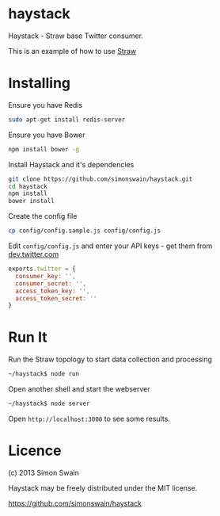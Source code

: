 haystack
========

Haystack - Straw base Twitter consumer.

This is an example of how to use [Straw](https://strawjs.com)

# Installing

Ensure you have Redis

```bash
sudo apt-get install redis-server
```

Ensure you have Bower

```bash
npm install bower -g
```

Install Haystack and it's dependencies

```bash
git clone https://github.com/simonswain/haystack.git
cd haystack
npm install
bower install
```

Create the config file

```bash
cp config/config.sample.js config/config.js
```

Edit `config/config.js` and enter your API keys - get them from [dev.twitter.com](http://dev.twitter.com/) 

```javascript
exports.twitter = {
  consumer_key: '',
  consumer_secret: '',
  access_token_key: '',
  access_token_secret: ''
}
```

# Run It

Run the Straw topology to start data collection and processing

```bash 
~/haystack$ node run
```

Open another shell and start the webserver

```bash 
~/haystack$ node server
```

Open `http://localhost:3000` to see some results.

# Licence

(c) 2013 Simon Swain

Haystack may be freely distributed under the MIT license.

https://github.com/simonswain/haystack
